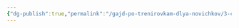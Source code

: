 ```yaml
---
{"dg-publish":true,"permalink":"/gajd-po-trenirovkam-dlya-novichkov/3-chastye-voprosy/6-nabirayu-massu-trudno-mnogo-est/"}
---
```


